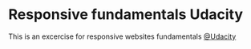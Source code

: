 # Responsive fundamentals Udacity

This is an excercise for responsive websites fundamentals [@Udacity](http://www.udacity.com)